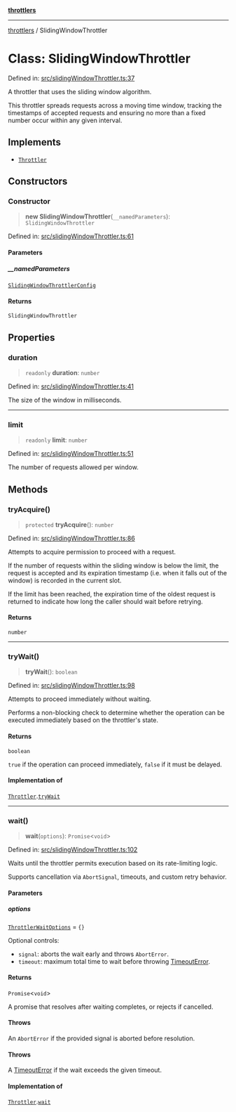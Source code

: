 [**throttlers**](../README.md)

***

[throttlers](../globals.md) / SlidingWindowThrottler

# Class: SlidingWindowThrottler

Defined in: [src/slidingWindowThrottler.ts:37](https://github.com/havelessbemore/throttlers/blob/0085c42010e9779979ae29dd951b097a22da3fcd/src/slidingWindowThrottler.ts#L37)

A throttler that uses the sliding window algorithm.

This throttler spreads requests across a moving time window,
tracking the timestamps of accepted requests and ensuring
no more than a fixed number occur within any given interval.

## Implements

- [`Throttler`](../interfaces/Throttler.md)

## Constructors

### Constructor

> **new SlidingWindowThrottler**(`__namedParameters`): `SlidingWindowThrottler`

Defined in: [src/slidingWindowThrottler.ts:61](https://github.com/havelessbemore/throttlers/blob/0085c42010e9779979ae29dd951b097a22da3fcd/src/slidingWindowThrottler.ts#L61)

#### Parameters

##### \_\_namedParameters

[`SlidingWindowThrottlerConfig`](../interfaces/SlidingWindowThrottlerConfig.md)

#### Returns

`SlidingWindowThrottler`

## Properties

### duration

> `readonly` **duration**: `number`

Defined in: [src/slidingWindowThrottler.ts:41](https://github.com/havelessbemore/throttlers/blob/0085c42010e9779979ae29dd951b097a22da3fcd/src/slidingWindowThrottler.ts#L41)

The size of the window in milliseconds.

***

### limit

> `readonly` **limit**: `number`

Defined in: [src/slidingWindowThrottler.ts:51](https://github.com/havelessbemore/throttlers/blob/0085c42010e9779979ae29dd951b097a22da3fcd/src/slidingWindowThrottler.ts#L51)

The number of requests allowed per window.

## Methods

### tryAcquire()

> `protected` **tryAcquire**(): `number`

Defined in: [src/slidingWindowThrottler.ts:86](https://github.com/havelessbemore/throttlers/blob/0085c42010e9779979ae29dd951b097a22da3fcd/src/slidingWindowThrottler.ts#L86)

Attempts to acquire permission to proceed with a request.

If the number of requests within the sliding window is
below the limit, the request is accepted and its expiration
timestamp (i.e. when it falls out of the window) is
recorded in the current slot.

If the limit has been reached, the expiration time of the
oldest request is returned to indicate how long the caller
should wait before retrying.

#### Returns

`number`

***

### tryWait()

> **tryWait**(): `boolean`

Defined in: [src/slidingWindowThrottler.ts:98](https://github.com/havelessbemore/throttlers/blob/0085c42010e9779979ae29dd951b097a22da3fcd/src/slidingWindowThrottler.ts#L98)

Attempts to proceed immediately without waiting.

Performs a non-blocking check to determine whether the operation
can be executed immediately based on the throttler's state.

#### Returns

`boolean`

`true` if the operation can proceed immediately,
`false` if it must be delayed.

#### Implementation of

[`Throttler`](../interfaces/Throttler.md).[`tryWait`](../interfaces/Throttler.md#trywait)

***

### wait()

> **wait**(`options`): `Promise`\<`void`\>

Defined in: [src/slidingWindowThrottler.ts:102](https://github.com/havelessbemore/throttlers/blob/0085c42010e9779979ae29dd951b097a22da3fcd/src/slidingWindowThrottler.ts#L102)

Waits until the throttler permits execution based on its rate-limiting logic.

Supports cancellation via `AbortSignal`, timeouts, and custom retry behavior.

#### Parameters

##### options

[`ThrottlerWaitOptions`](../interfaces/ThrottlerWaitOptions.md) = `{}`

Optional controls:
  - `signal`: aborts the wait early and throws `AbortError`.
  - `timeout`: maximum total time to wait before throwing [TimeoutError](TimeoutError.md).

#### Returns

`Promise`\<`void`\>

A promise that resolves after waiting completes, or rejects if cancelled.

#### Throws

An `AbortError` if the provided signal is aborted before resolution.

#### Throws

A [TimeoutError](TimeoutError.md) if the wait exceeds the given timeout.

#### Implementation of

[`Throttler`](../interfaces/Throttler.md).[`wait`](../interfaces/Throttler.md#wait)
